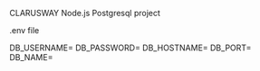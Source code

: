 CLARUSWAY
Node.js Postgresql project


.env file

DB_USERNAME=
DB_PASSWORD=
DB_HOSTNAME=
DB_PORT=
DB_NAME=